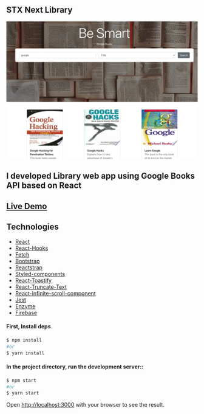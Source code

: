 <h2> STX Next Library</h2>

![screenshot](./app.png)

## I developed Library web app using Google Books API based on React

## [Live Demo](https://stxnext-library.web.app/)

## Technologies

- [React](https://reactjs.org/)
- [React-Hooks](https://reactjs.org/docs/hooks-intro.html)
- [Fetch](https://developer.mozilla.org/en-US/docs/Web/API/Fetch_API/Using_Fetch)
- [Bootstrap](https://getbootstrap.com/)
- [Reactstrap](https://reactstrap.github.io/)
- [Styled-components](https://styled-components.com/)
- [React-Toastify](https://www.npmjs.com/package/react-toastify)
- [React-Truncate-Text](https://www.npmjs.com/package/react-text-truncate)
- [React-infinite-scroll-component](https://www.npmjs.com/package/react-infinite-scroll-component)
- [Jest](https://jestjs.io/)
- [Enzyme](https://www.npmjs.com/package/enzyme)
- [Firebase](https://firebase.google.com/)

#### First, Install deps

```bash
$ npm install
#or
$ yarn install
```

#### In the project directory, run the development server::

```bash
$ npm start
#or
$ yarn start
```

Open [http://localhost:3000](http://localhost:3000) with your browser to see the result.
